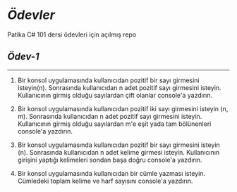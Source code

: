# *Ödevler*
Patika C# 101 dersi ödevleri için açılmış repo

## *Ödev-1*
---
1. Bir konsol uygulamasında kullanıcıdan pozitif bir sayı girmesini isteyin(n). Sonrasında kullanıcıdan n adet pozitif sayı girmesini isteyin. 
Kullanıcının girmiş olduğu sayılardan çift olanlar console'a yazdırın.

2. Bir konsol uygulamasında kullanıcıdan pozitif iki sayı girmesini isteyin (n, m). Sonrasında kullanıcıdan n adet pozitif sayı girmesini isteyin. 
Kullanıcının girmiş olduğu sayılardan m'e eşit yada tam bölünenleri console'a yazdırın.

3. Bir konsol uygulamasında kullanıcıdan pozitif bir sayı girmesini isteyin (n). Sonrasında kullanıcıdan n adet kelime girmesi isteyin. 
Kullanıcının girişini yaptığı kelimeleri sondan başa doğru console'a yazdırın.

4. Bir konsol uygulamasında kullanıcıdan bir cümle yazması isteyin. Cümledeki toplam kelime ve harf sayısını console'a yazdırın.
